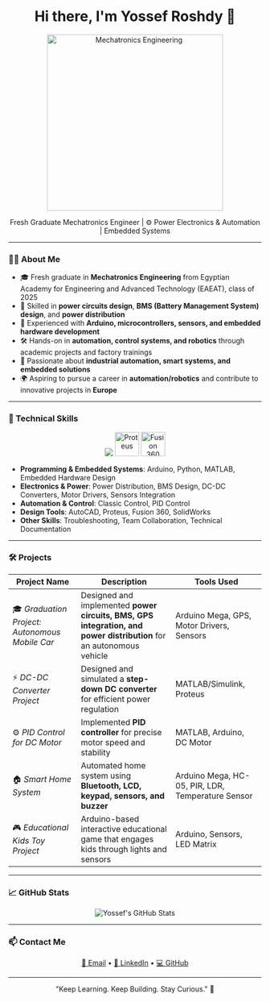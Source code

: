 <h1 align="center">Hi there, I'm Yossef Roshdy 👋</h1>

<p align="center">
  <img src="https://media.giphy.com/media/WUlplcMpOCEmTGBtBW/giphy.gif" width="350" alt="Mechatronics Engineering" />
</p>

<p align="center">
  Fresh Graduate Mechatronics Engineer | ⚙ Power Electronics & Automation | Embedded Systems
</p>

---

### 👨‍💻 About Me

- 🎓 Fresh graduate in **Mechatronics Engineering** from Egyptian Academy for Engineering and Advanced Technology (EAEAT), class of 2025  
- 🔋 Skilled in **power circuits design**, **BMS (Battery Management System) design**, and **power distribution**  
- 🤖 Experienced with **Arduino, microcontrollers, sensors, and embedded hardware development**  
- 🛠 Hands-on in **automation, control systems, and robotics** through academic projects and factory trainings  
- 🚀 Passionate about **industrial automation, smart systems, and embedded solutions**  
- 🌍 Aspiring to pursue a career in **automation/robotics** and contribute to innovative projects in **Europe**  

---

### 🧠 Technical Skills

<p align="center">
  <img src="https://skillicons.dev/icons?i=arduino,python,matlab,autocad" />
  <img src="https://img.icons8.com/color/48/000000/proteus.png" title="Proteus" width="48" height="48"/>
  <img src="https://img.icons8.com/color/48/000000/autodesk-fusion-360.png" title="Fusion 360" width="48" height="48"/>
</p>

- **Programming & Embedded Systems**: Arduino, Python, MATLAB, Embedded Hardware Design  
- **Electronics & Power**: Power Distribution, BMS Design, DC-DC Converters, Motor Drivers, Sensors Integration  
- **Automation & Control**: Classic Control, PID Control  
- **Design Tools**: AutoCAD, Proteus, Fusion 360, SolidWorks  
- **Other Skills**: Troubleshooting, Team Collaboration, Technical Documentation  

---

### 🛠 Projects

| Project Name | Description | Tools Used |
|-------------|-------------|-------------|
| 🎓 *Graduation Project: Autonomous Mobile Car* | Designed and implemented **power circuits, BMS, GPS integration, and power distribution** for an autonomous vehicle | Arduino Mega, GPS, Motor Drivers, Sensors |
| ⚡ *DC-DC Converter Project* | Designed and simulated a **step-down DC converter** for efficient power regulation | MATLAB/Simulink, Proteus |
| ⚙ *PID Control for DC Motor* | Implemented **PID controller** for precise motor speed and stability | MATLAB, Arduino, DC Motor |
| 🏠 *Smart Home System* | Automated home system using **Bluetooth, LCD, keypad, sensors, and buzzer** | Arduino Mega, HC-05, PIR, LDR, Temperature Sensor |
| 🎮 *Educational Kids Toy Project* | Arduino-based interactive educational game that engages kids through lights and sensors | Arduino, Sensors, LED Matrix |

---

### 📈 GitHub Stats

<p align="center">
  <img src="https://github-readme-stats.vercel.app/api?username=yossef-roshdy&show_icons=true&theme=radical" alt="Yossef's GitHub Stats" />
</p>

---

### 📫 Contact Me

<p align="center">
  <a href="mailto:yossefmohamed969@gmail.com">📧 Email</a> • 
  <a href="https://linkedin.com/in/yossef-roshdy969">🔗 LinkedIn</a> • 
  <a href="https://github.com/yossef-roshdy">💻 GitHub</a>
</p>

---

<p align="center">"Keep Learning. Keep Building. Stay Curious." 🔧</p>
